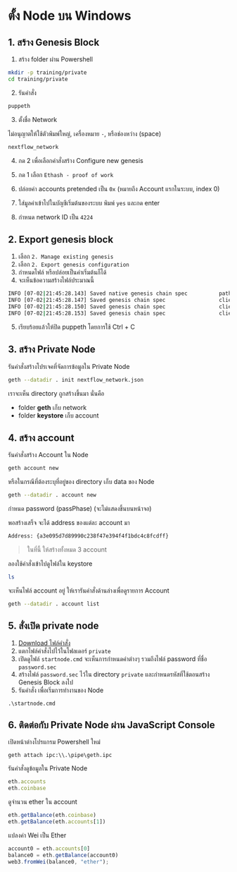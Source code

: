 # ตั้ง Node บน Windows

## 1. สร้าง Genesis Block 

1. สร้าง folder ผ่าน Powershell

```bash
mkdir -p training/private
cd training/private
```

2. รันคำสั่ง

```bash
puppeth
```

3. ตั้งชื่อ Network

ไม่อนุญาตให้ใช้ตัวพิมพ์ใหญ่, เครื่องหมาย `-`, หรือช่องหว่าง (space)

```bash
nextflow_network
```

4. กด 2 เพื่อเลือกคำสั่งสร้าง Configure new genesis
5. กด 1 เลือก `Ethash - proof of work`

6. ปล่อยค่า accounts pretended เป็น `0x` (หมายถึง Account แรกในระบบ, index 0)
7. ใส่มูลค่าเข้าไปในบัญชีเริ่มต้นของระบบ พิมพ์ `yes` และกด enter
8. กำหนด network ID เป็น `4224`


## 2. Export genesis block

1. เลือก `2. Manage existing genesis`
2. เลือก `2. Export genesis configuration`
3. กำหนดไฟล์ หรือปล่อยเป็นค่าเริ่มต้นก็ได้ 
4. จะเห็นข้อความสร้างไฟล์ประมาณนี้

```bash
INFO [07-02|21:45:28.143] Saved native genesis chain spec          path=nextflow_network.json
INFO [07-02|21:45:28.147] Saved genesis chain spec                 client=aleth path=nextflow_network-aleth.json
INFO [07-02|21:45:28.150] Saved genesis chain spec                 client=parity path=nextflow_network-parity.json
INFO [07-02|21:45:28.153] Saved genesis chain spec                 client=harmony path=nextflow_network-harmony.json
```

5. เรียบร้อยแล้วให้ปิด puppeth โดยการใช้ Ctrl + C

## 3. สร้าง Private Node

รันคำสั่งสร้างโปรเจคที่จัดการข้อมูลใน Private Node

```bash
geth --datadir . init nextflow_network.json
```

เราจะเห็น directory ถูกสร้างขึ้นมา นั่นคือ

- folder **geth** เก็บ network
- folder **keystore** เก็บ account

## 4. สร้าง account

รันคำสั่งสร้าง Account ใน Node

```bash
geth account new
```

หรือในกรณีที่ต้องระบุที่อยู่ของ directory เก็บ data ของ Node

```bash
geth --datadir . account new
```

กำหนด password (passPhase) (จะไม่แสดงขึ้นบนหน้าจอ)

พอสร้างเสร็จ จะได้ address ของแต่ละ account มา

```bash
Address: {a3e095d7d89990c238f47e394f4f1bdc4c8fcdff}
```

> ในที่นี้ ให้สร้างทั้งหมด 3 account

ลองใช้คำสั่งเข้าไปดูไฟล์ใน keystore

```bash
ls 
```

จะเห็นไฟล์​ account อยู่ ให้เรารันคำสั่งด้านล่างเพื่อดูรายการ Account

```bash
geth --datadir . account list
```

## 5. สั่งเปิด private node

1. [Download ไฟล์คำสั่ง](https://www.dropbox.com/s/gafk3ylkmywi9uh/startnode.cmd.zip?dl=0)
2. แตกไฟล์คำสั่งไปไว้ในโฟลเดอร​์ `private`
3. เปิดดูไฟล์ `startnode.cmd` จะเห็นการกำหนดค่าต่างๆ รวมถึงไฟล์ password ที่ชื่อ `password.sec`
4. สร้างไฟล์ `password.sec` ไว้ใน directory `private` และกำหนดรหัสที่ใช้ตอนสร้าง Genesis Block ลงไป
3. รันคำสั่ง เพื่อเริ่มการทำงานของ Node

```pwsh
.\startnode.cmd
```

## 6. ติดต่อกับ Private Node ผ่าน JavaScript Console

เปิดหน้าต่างโปรแกรม Powershell ใหม่ 

```pwsh
geth attach ipc:\\.\pipe\geth.ipc
```

รันคำสั่งดูข้อมูลใน Private Node

```js
eth.accounts
eth.coinbase
```

ดูจำนวน ether ใน account

```js
eth.getBalance(eth.coinbase)
eth.getBalance(eth.accounts[1])
```

แปลงค่า Wei เป็น Ether

```js
account0 = eth.accounts[0]
balance0 = eth.getBalance(account0)
web3.fromWei(balance0, "ether");
```
